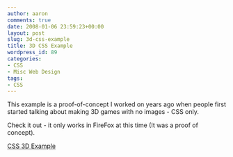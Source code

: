 ```yaml
---
author: aaron
comments: true
date: 2008-01-06 23:59:23+00:00
layout: post
slug: 3d-css-example
title: 3D CSS Example
wordpress_id: 89
categories:
- CSS
- Misc Web Design
tags:
- CSS
---
```


This example is a proof-of-concept I worked on years ago when people first started talking about making 3D games with no images - CSS only.

Check it out - it only works in FireFox at this time (It was a proof of concept).

[CSS 3D Example](http://aaronsaray.com/blog/wp-content/uploads/2008/01/door.html)

